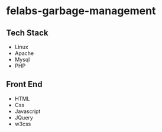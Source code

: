 # felabs-garbage-management

## Tech Stack

- Linux
- Apache
- Mysql
- PHP

## Front End

- HTML
- Css
- Javascript
- JQuery
- w3css
